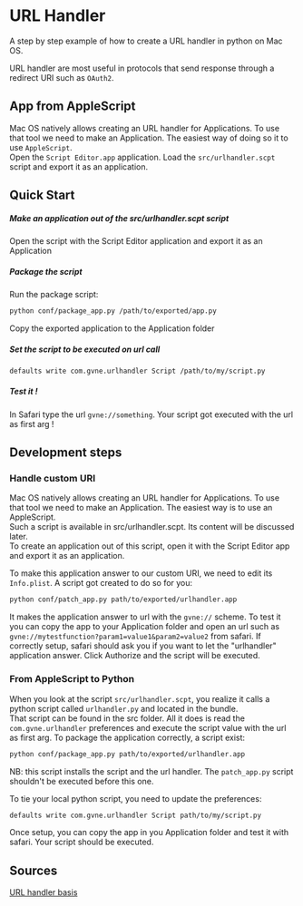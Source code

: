 # URL Handler

A step by step example of how to create a URL handler in python on Mac OS.

URL handler are most useful in protocols that send response through a redirect
URI such as `OAuth2`.

## App from AppleScript

Mac OS natively allows creating an URL handler for Applications. To use that
tool we need to make an Application. The easiest way of doing so it to use
`AppleScript`.  
Open the `Script Editor.app` application. Load the `src/urlhandler.scpt` script
and export it as an application.  

## Quick Start

##### Make an application out of the src/urlhandler.scpt script
Open the script with the Script Editor application and export it as an
Application

##### Package the script
Run the package script:
```bash
python conf/package_app.py /path/to/exported/app.py
```
Copy the exported application to the Application folder

##### Set the script to be executed on url call
```bash
defaults write com.gvne.urlhandler Script /path/to/my/script.py
```

##### Test it !
In Safari type the url `gvne://something`. Your script got executed with the url
as first arg !

## Development steps

### Handle custom URI

Mac OS natively allows creating an URL handler for Applications. To use that
tool we need to make an Application. The easiest way is to use an AppleScript.  
Such a script is available in src/urlhandler.scpt. Its content will be discussed
later.  
To create an application out of this script, open it with the Script Editor app
and export it as an application.

To make this application answer to our custom URI, we need to edit its
`Info.plist`. A script got created to do so for you:
```bash
python conf/patch_app.py path/to/exported/urlhandler.app
```
It makes the application answer to url with the `gvne://` scheme.
To test it you can copy the app to your Application folder and open an url such
as `gvne://mytestfunction?param1=value1&param2=value2` from safari. If correctly
setup, safari should ask you if you want to let the "urlhandler" application
answer. Click Authorize and the script will be executed.

### From AppleScript to Python

When you look at the script `src/urlhandler.scpt`, you realize it calls a python
script called `urlhandler.py` and located in the bundle.  
That script can be found in the src folder. All it does is read the
`com.gvne.urlhandler` preferences and execute the script value with the url as
first arg.
To package the application correctly, a script exist:
```bash
python conf/package_app.py path/to/exported/urlhandler.app
```
NB: this script installs the script and the url handler. The `patch_app.py`
script shouldn't be executed before this one.  

To tie your local python script, you need to update the preferences:
```bash
defaults write com.gvne.urlhandler Script path/to/my/script.py
```

Once setup, you can copy the app in you Application folder and test it with
safari. Your script should be executed.

## Sources

[URL handler basis](https://stackoverflow.com/questions/2418910/osx-defining-a-new-url-handler-that-points-straight-at-a-python-script  )
